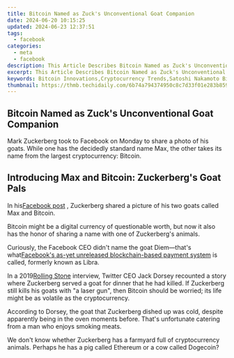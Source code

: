 ```yaml
---
title: Bitcoin Named as Zuck's Unconventional Goat Companion
date: 2024-06-20 10:15:25
updated: 2024-06-23 12:37:51
tags:
  - facebook
categories:
  - meta
  - facebook
description: This Article Describes Bitcoin Named as Zuck's Unconventional Goat Companion
excerpt: This Article Describes Bitcoin Named as Zuck's Unconventional Goat Companion
keywords: Bitcoin Innovations,Cryptocurrency Trends,Satoshi Nakamoto Biography,Blockchain Technology Impact,Digital Currencies Growth,Zuckerberg and Crypto Relation,Fintech Evolution
thumbnail: https://thmb.techidaily.com/6b74a794374950c8c7d33f01e283b8595a0e02efb75345cb412052a7193f6b01.jpg
---
```


## Bitcoin Named as Zuck's Unconventional Goat Companion

 Mark Zuckerberg took to Facebook on Monday to share a photo of his goats. While one has the decidedly standard name Max, the other takes its name from the largest cryptocurrency: Bitcoin.

## Introducing Max and Bitcoin: Zuckerberg's Goat Pals

 In his[Facebook post](https://www.facebook.com/zuck/posts/10112954515429031) , Zuckerberg shared a picture of his two goats called Max and Bitcoin.

 Bitcoin might be a digital currency of questionable worth, but now it also has the honor of sharing a name with one of Zuckerberg's animals.

 Curiously, the Facebook CEO didn't name the goat Diem—that's what[Facebook's as-yet unreleased blockchain-based payment system](https://www.makeuseof.com/what-is-the-facebook-backed-diem-cryptocurrency-and-can-you-trust-it/) is called, formerly known as Libra.

 In a 2019[Rolling Stone](https://www.rollingstone.com/culture/culture-features/twitter-ceo-jack-dorsey-rolling-stone-interview-782298/) interview, Twitter CEO Jack Dorsey recounted a story where Zuckerberg served a goat for dinner that he had killed. If Zuckerberg still kills his goats with "a laser gun", then Bitcoin should be worried; its life might be as volatile as the cryptocurrency.

 According to Dorsey, the goat that Zuckerberg dished up was cold, despite apparently being in the oven moments before. That's unfortunate catering from a man who enjoys smoking meats.

 We don't know whether Zuckerberg has a farmyard full of cryptocurrency animals. Perhaps he has a pig called Ethereum or a cow called Dogecoin?


<ins class="adsbygoogle"
     style="display:block"
     data-ad-format="autorelaxed"
     data-ad-client="ca-pub-7571918770474297"
     data-ad-slot="1223367746"></ins>



<ins class="adsbygoogle"
     style="display:block"
     data-ad-client="ca-pub-7571918770474297"
     data-ad-slot="8358498916"
     data-ad-format="auto"
     data-full-width-responsive="true"></ins>
